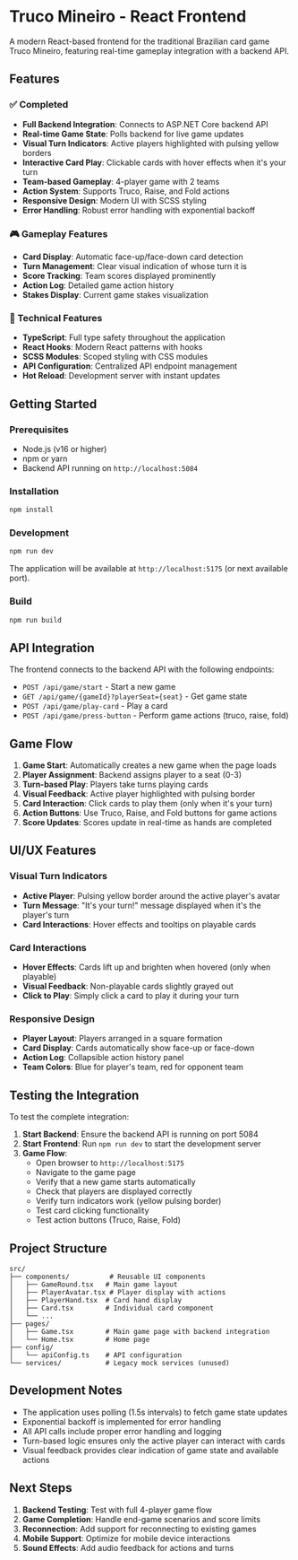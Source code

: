 # Truco Mineiro - React Frontend

A modern React-based frontend for the traditional Brazilian card game Truco Mineiro, featuring real-time gameplay integration with a backend API.

## Features

### ✅ Completed
- **Full Backend Integration**: Connects to ASP.NET Core backend API
- **Real-time Game State**: Polls backend for live game updates
- **Visual Turn Indicators**: Active players highlighted with pulsing yellow borders
- **Interactive Card Play**: Clickable cards with hover effects when it's your turn
- **Team-based Gameplay**: 4-player game with 2 teams
- **Action System**: Supports Truco, Raise, and Fold actions
- **Responsive Design**: Modern UI with SCSS styling
- **Error Handling**: Robust error handling with exponential backoff

### 🎮 Gameplay Features
- **Card Display**: Automatic face-up/face-down card detection
- **Turn Management**: Clear visual indication of whose turn it is
- **Score Tracking**: Team scores displayed prominently
- **Action Log**: Detailed game action history
- **Stakes Display**: Current game stakes visualization

### 🔧 Technical Features
- **TypeScript**: Full type safety throughout the application
- **React Hooks**: Modern React patterns with hooks
- **SCSS Modules**: Scoped styling with CSS modules
- **API Configuration**: Centralized API endpoint management
- **Hot Reload**: Development server with instant updates

## Getting Started

### Prerequisites
- Node.js (v16 or higher)
- npm or yarn
- Backend API running on `http://localhost:5084`

### Installation
```bash
npm install
```

### Development
```bash
npm run dev
```
The application will be available at `http://localhost:5175` (or next available port).

### Build
```bash
npm run build
```

## API Integration

The frontend connects to the backend API with the following endpoints:

- `POST /api/game/start` - Start a new game
- `GET /api/game/{gameId}?playerSeat={seat}` - Get game state
- `POST /api/game/play-card` - Play a card
- `POST /api/game/press-button` - Perform game actions (truco, raise, fold)

## Game Flow

1. **Game Start**: Automatically creates a new game when the page loads
2. **Player Assignment**: Backend assigns player to a seat (0-3)
3. **Turn-based Play**: Players take turns playing cards
4. **Visual Feedback**: Active player highlighted with pulsing border
5. **Card Interaction**: Click cards to play them (only when it's your turn)
6. **Action Buttons**: Use Truco, Raise, and Fold buttons for game actions
7. **Score Updates**: Scores update in real-time as hands are completed

## UI/UX Features

### Visual Turn Indicators
- **Active Player**: Pulsing yellow border around the active player's avatar
- **Turn Message**: "It's your turn!" message displayed when it's the player's turn
- **Card Interactions**: Hover effects and tooltips on playable cards

### Card Interactions
- **Hover Effects**: Cards lift up and brighten when hovered (only when playable)
- **Visual Feedback**: Non-playable cards slightly grayed out
- **Click to Play**: Simply click a card to play it during your turn

### Responsive Design
- **Player Layout**: Players arranged in a square formation
- **Card Display**: Cards automatically show face-up or face-down
- **Action Log**: Collapsible action history panel
- **Team Colors**: Blue for player's team, red for opponent team

## Testing the Integration

To test the complete integration:

1. **Start Backend**: Ensure the backend API is running on port 5084
2. **Start Frontend**: Run `npm run dev` to start the development server
3. **Game Flow**: 
   - Open browser to `http://localhost:5175`
   - Navigate to the game page
   - Verify that a new game starts automatically
   - Check that players are displayed correctly
   - Verify turn indicators work (yellow pulsing border)
   - Test card clicking functionality
   - Test action buttons (Truco, Raise, Fold)

## Project Structure

```
src/
├── components/          # Reusable UI components
│   ├── GameRound.tsx   # Main game layout
│   ├── PlayerAvatar.tsx # Player display with actions
│   ├── PlayerHand.tsx  # Card hand display
│   ├── Card.tsx        # Individual card component
│   └── ...
├── pages/
│   ├── Game.tsx        # Main game page with backend integration
│   └── Home.tsx        # Home page
├── config/
│   └── apiConfig.ts    # API configuration
└── services/           # Legacy mock services (unused)
```

## Development Notes

- The application uses polling (1.5s intervals) to fetch game state updates
- Exponential backoff is implemented for error handling
- All API calls include proper error handling and logging
- Turn-based logic ensures only the active player can interact with cards
- Visual feedback provides clear indication of game state and available actions

## Next Steps

1. **Backend Testing**: Test with full 4-player game flow
2. **Game Completion**: Handle end-game scenarios and score limits
3. **Reconnection**: Add support for reconnecting to existing games
4. **Mobile Support**: Optimize for mobile device interactions
5. **Sound Effects**: Add audio feedback for actions and turns